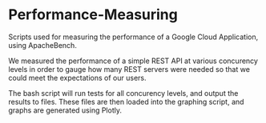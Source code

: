 # Performance-Measuring
Scripts used for measuring the performance of a Google Cloud Application, using ApacheBench. 

We measured the performance of a simple REST API at various concurency levels in order to gauge how many REST servers were needed so that we could meet the expectations of our users.

The bash script will run tests for all concurency levels, and output the results to files. These files are then loaded into the graphing script, and graphs are generated using Plotly.
